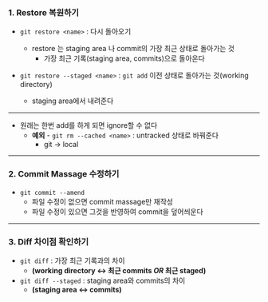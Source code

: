 ### 1. Restore 복원하기

- `git restore <name>` : 다시 돌아오기
  - restore 는 staging area 나 commit의 가장 최근 상태로 돌아가는 것
    - 가장 최근 기록(staging area, commits)으로 돌아온다

- `git restore --staged <name>` : `git add` 이전 상태로 돌아가는 것(working directory)
  - staging area에서 내려준다

---

- 원래는 한번 add를 하게 되면 ignore할 수 없다
  - **예외** - `git rm --cached <name>` : untracked 상태로 바꿔준다
    - git -> local

---

### 2. Commit Massage 수정하기

- `git commit --amend`
  - 파일 수정이 없으면 commit massage만 재작성
  - 파일 수정이 있으면 그것을 반영하여 commit을 덮어씌운다

---

### 3. Diff 차이점 확인하기

- `git diff` : 가장 최근 기록과의 차이
  - **(working directory <-> 최근 commits *OR* 최근 staged)**
- `git diff --staged` : staging area와 commits의 차이
  - **(staging area <-> commits)**